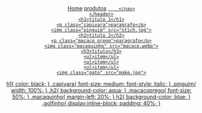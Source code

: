<!DOCTYPE html>
<html lang="en">
<head>
    <meta charset="UTF-8">
    <linkrel ref="maria.css"></linkrel>
    <meta name="viewport" content="width=device-width, initial-scale=1.0">
    <title>ola</title>
</head>
<body>
    <header>
        <nav>
        <a href="index.html">Home</a>
        <a href="produtos.html">produtos</a>
        <a href=""

        </nav>
    </header>
    <h1>titulo 1</h1>
    <p class="capivara">paragrafo</p>
    <img class="pinguim" src="stich.jpg">
    <h2>titulo 2</h2>
    <p class="macaco prego">paragrafo</p>
    <img class="macaquinho" src="macaco.webp">
    <h3>titulo</h3>
    <ul>item</ul>
    <ul>item</ul>
    <ul>item</ul>
    <img class="gato" src="make.jpg">
</body>
</html>

h1{
    color: black;
}
.capivara{
    font-size: medium;
    font-style: italic;
}
.pinguim{
    width: 100%;
}
.h2{
 background-color: aqua;
}
.macacoprego{
font-size: 50%;
}
.macaquinho{
    margin-left: 20%;
}
h2{
    background-color: blue;
}
.golfinho{
    display:inline-block;
    padding: 40%;
}
